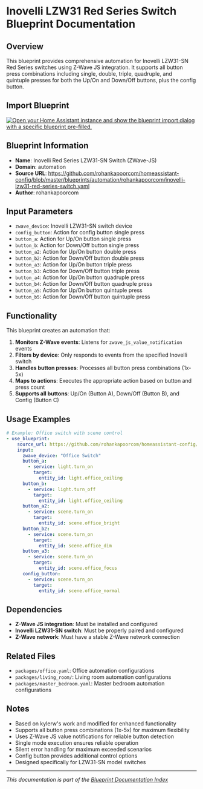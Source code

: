 # Inovelli LZW31 Red Series Switch Blueprint Documentation

## Overview
This blueprint provides comprehensive automation for Inovelli LZW31-SN Red Series switches using Z-Wave JS integration. It supports all button press combinations including single, double, triple, quadruple, and quintuple presses for both the Up/On and Down/Off buttons, plus the config button.

## Import Blueprint

[![Open your Home Assistant instance and show the blueprint import dialog with a specific blueprint pre-filled.](https://my.home-assistant.io/badges/blueprint_import.svg)](https://my.home-assistant.io/redirect/blueprint_import/?blueprint_url=https%3A//github.com/rohankapoorcom/homeassistant-config/blob/master/blueprints/automation/rohankapoorcom/inovelli-lzw31-red-series-switch.yaml)

## Blueprint Information
- **Name**: Inovelli Red Series LZW31-SN Switch (ZWave-JS)
- **Domain**: automation
- **Source URL**: https://github.com/rohankapoorcom/homeassistant-config/blob/master/blueprints/automation/rohankapoorcom/inovelli-lzw31-red-series-switch.yaml
- **Author**: rohankapoorcom

## Input Parameters
- `zwave_device`: Inovelli LZW31-SN switch device
- `config_button`: Action for config button single press
- `button_a`: Action for Up/On button single press
- `button_b`: Action for Down/Off button single press
- `button_a2`: Action for Up/On button double press
- `button_b2`: Action for Down/Off button double press
- `button_a3`: Action for Up/On button triple press
- `button_b3`: Action for Down/Off button triple press
- `button_a4`: Action for Up/On button quadruple press
- `button_b4`: Action for Down/Off button quadruple press
- `button_a5`: Action for Up/On button quintuple press
- `button_b5`: Action for Down/Off button quintuple press

## Functionality
This blueprint creates an automation that:

1. **Monitors Z-Wave events**: Listens for `zwave_js_value_notification` events
2. **Filters by device**: Only responds to events from the specified Inovelli switch
3. **Handles button presses**: Processes all button press combinations (1x-5x)
4. **Maps to actions**: Executes the appropriate action based on button and press count
5. **Supports all buttons**: Up/On (Button A), Down/Off (Button B), and Config (Button C)

## Usage Examples
```yaml
# Example: Office switch with scene control
- use_blueprint:
    source_url: https://github.com/rohankapoorcom/homeassistant-config/blob/master/blueprints/automation/rohankapoorcom/inovelli-lzw31-red-series-switch.yaml
    input:
      zwave_device: "Office Switch"
      button_a:
        - service: light.turn_on
          target:
            entity_id: light.office_ceiling
      button_b:
        - service: light.turn_off
          target:
            entity_id: light.office_ceiling
      button_a2:
        - service: scene.turn_on
          target:
            entity_id: scene.office_bright
      button_b2:
        - service: scene.turn_on
          target:
            entity_id: scene.office_dim
      button_a3:
        - service: scene.turn_on
          target:
            entity_id: scene.office_focus
      config_button:
        - service: scene.turn_on
          target:
            entity_id: scene.office_normal
```

## Dependencies
- **Z-Wave JS integration**: Must be installed and configured
- **Inovelli LZW31-SN switch**: Must be properly paired and configured
- **Z-Wave network**: Must have a stable Z-Wave network connection

## Related Files
- `packages/office.yaml`: Office automation configurations
- `packages/living_room/`: Living room automation configurations
- `packages/master_bedroom.yaml`: Master bedroom automation configurations

## Notes
- Based on kylerw's work and modified for enhanced functionality
- Supports all button press combinations (1x-5x) for maximum flexibility
- Uses Z-Wave JS value notifications for reliable button detection
- Single mode execution ensures reliable operation
- Silent error handling for maximum exceeded scenarios
- Config button provides additional control options
- Designed specifically for LZW31-SN model switches

---

*This documentation is part of the [Blueprint Documentation Index](../../../README.md)*
